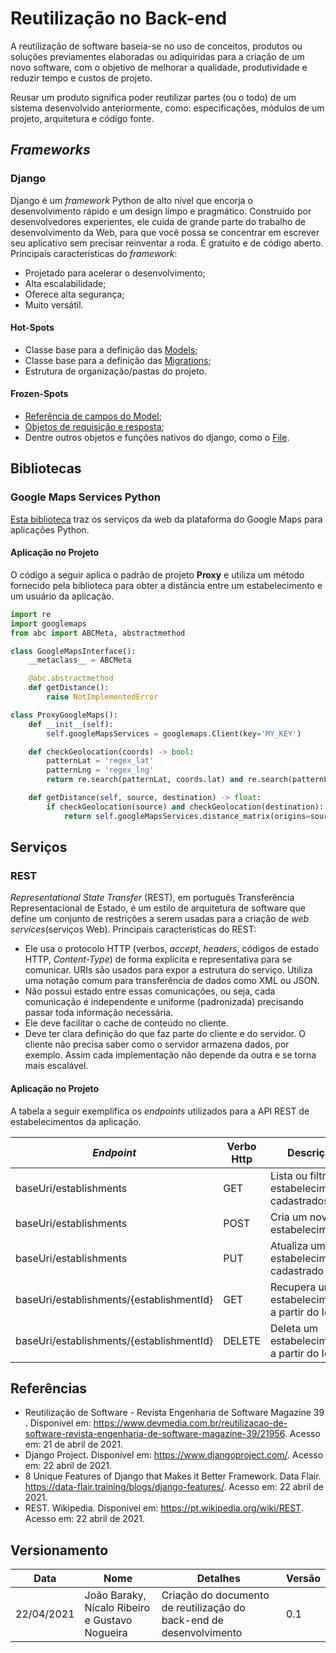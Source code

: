 # Reutilização no Back-end

A reutilização de software baseia-se no uso de conceitos, produtos ou soluções previamentes elaboradas ou adiquiridas para a criação de um novo software, com o objetivo de melhorar a qualidade, produtividade e reduzir tempo e custos de projeto.

Reusar um produto significa poder reutilizar partes (ou o todo) de um sistema desenvolvido anteriormente, como: especificações, módulos de um projeto, arquitetura e código fonte.

## _Frameworks_

### Django

Django é um _framework_ Python de alto nível que encorja o desenvolvimento rápido e um design límpo e pragmático. Construído por desenvolvedores experientes, ele cuida de grande parte do trabalho de desenvolvimento da Web, para que você possa se concentrar em escrever seu aplicativo sem precisar reinventar a roda. É gratuito e de código aberto. Principais características do _framework_:

- Projetado para acelerar o desenvolvimento;
- Alta escalabilidade;
- Oferece alta segurança;
- Muito versátil.

#### Hot-Spots

- Classe base para a definição das [Models](https://docs.djangoproject.com/en/3.2/topics/db/models/);
- Classe base para a definição das [Migrations](https://docs.djangoproject.com/en/3.2/topics/migrations/);
- Estrutura de organização/pastas do projeto.

#### Frozen-Spots

- [Referência de campos do Model](https://django-portuguese.readthedocs.io/en/1.0/ref/models/fields.html);
- [Objetos de requisição e resposta](https://django-portuguese.readthedocs.io/en/1.0/ref/request-response.html#django.http.HttpRequest);
- Dentre outros objetos e funções nativos do django, como o [File](https://django-portuguese.readthedocs.io/en/1.0/ref/files/file.html).

## Bibliotecas

### Google Maps Services Python

[Esta biblioteca](https://github.com/googlemaps/google-maps-services-python) traz os serviços da web da plataforma do Google Maps para aplicações Python.

#### Aplicação no Projeto

O código a seguir aplica o padrão de projeto **Proxy** e utiliza um método fornecido pela biblioteca para obter a distância entre um estabelecimento e um usuário da aplicação.

```python
import re
import googlemaps
from abc import ABCMeta, abstractmethod

class GoogleMapsInterface():
    __metaclass__ = ABCMeta

    @abc.abstractmethod
    def getDistance():
        raise NotImplementedError

class ProxyGoogleMaps():
    def __init__(self):
        self.googleMapsServices = googlemaps.Client(key='MY_KEY')

    def checkGeolocation(coords) -> bool:
        patternLat = 'regex_lat'
        patternLng = 'regex_lng'
        return re.search(patternLat, coords.lat) and re.search(patternLng, coords.lng)

    def getDistance(self, source, destination) -> float:
        if checkGeolocation(source) and checkGeolocation(destination):
            return self.googleMapsServices.distance_matrix(origins=source, destinations=destination)
```

## Serviços

### REST

_Representational State Transfer_ (REST), em português Transferência Representacional de Estado, é um estilo de arquitetura de software que define um conjunto de restrições a serem usadas para a criação de _web services_(serviços Web). Principais características do REST:

- Ele usa o protocolo HTTP (verbos, _accept_, _headers_, códigos de estado HTTP, _Content-Type_) de forma explícita e representativa para se comunicar. URIs são usados para expor a estrutura do serviço. Utiliza uma notação comum para transferência de dados como XML ou JSON.
- Não possui estado entre essas comunicações, ou seja, cada comunicação é independente e uniforme (padronizada) precisando passar toda informação necessária.
- Ele deve facilitar o cache de conteúdo no cliente.
- Deve ter clara definição do que faz parte do cliente e do servidor. O cliente não precisa saber como o servidor armazena dados, por exemplo. Assim cada implementação não depende da outra e se torna mais escalável.

#### Aplicação no Projeto

A tabela a seguir exemplifica os _endpoints_ utilizados para a API REST de estabelecimentos da aplicação.

| _Endpoint_                               | Verbo Http | Descrição                                       |
| ---------------------------------------- | ---------- | ----------------------------------------------- |
| baseUri/establishments                   | GET        | Lista ou filtra os estabelecimentos cadastrados |
| baseUri/establishments                   | POST       | Cria um novo estabelecimento                    |
| baseUri/establishments                   | PUT        | Atualiza um estabelecimento cadastrado          |
| baseUri/establishments/{establishmentId} | GET        | Recupera um estabelecimento a partir do Id      |
| baseUri/establishments/{establishmentId} | DELETE     | Deleta um estabelecimento a partir do Id        |

## Referências

- Reutilização de Software - Revista Engenharia de Software Magazine 39 . Disponível em: <https://www.devmedia.com.br/reutilizacao-de-software-revista-engenharia-de-software-magazine-39/21956>. Acesso em: 21 de abril de 2021.
- Django Project. Disponível em: <https://www.djangoproject.com/>. Acesso em: 22 abril de 2021.
- 8 Unique Features of Django that Makes it Better Framework. Data Flair. <https://data-flair.training/blogs/django-features/>. Acesso em: 22 abril de 2021.
- REST. Wikipedia. Disponível em: <https://pt.wikipedia.org/wiki/REST>. Acesso em: 22 abril de 2021.

## Versionamento

| Data       | Nome                                           | Detalhes                                                            | Versão |
| ---------- | ---------------------------------------------- | ------------------------------------------------------------------- | ------ |
| 22/04/2021 | João Baraky, Nícalo Ribeiro e Gustavo Nogueira | Criação do documento de reutilização do back-end de desenvolvimento | 0.1    |
